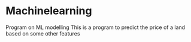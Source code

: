 # Machinelearning
Program on ML modelling
This is a program to predict the price of a land based on some other features
